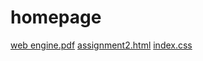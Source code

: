 # homepage
[web engine.pdf](https://github.com/haseebkhan110201/homepage/blob/f9c64b1c2dba0dfba958e83436e521d278fe75c8/web%20engine.pdf)
[assignment2.html](https://github.com/haseebkhan110201/homepage/blob/6bad1a8161f84cb777045e8e504e275bb585bc0a/assignment2.html)
[index.css](https://github.com/haseebkhan110201/homepage/blob/15cdb03af1fea72286b0a0015516f93ed3241c87/index.css)
